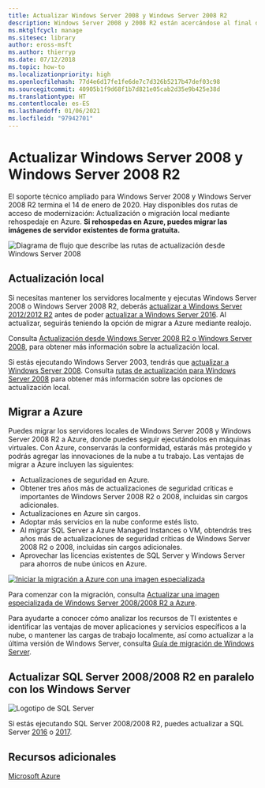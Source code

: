 ```yaml
---
title: Actualizar Windows Server 2008 y Windows Server 2008 R2
description: Windows Server 2008 y 2008 R2 están acercándose al final de servicio. Aprende a actualizar localmente o realojar en Azure.
ms.mktglfcycl: manage
ms.sitesec: library
author: eross-msft
ms.author: thierryp
ms.date: 07/12/2018
ms.topic: how-to
ms.localizationpriority: high
ms.openlocfilehash: 77d4e6d17fe1fe6de7c7d326b5217b47def03c98
ms.sourcegitcommit: 40905b1f9d68f1b7d821e05cab2d35e9b425e38d
ms.translationtype: HT
ms.contentlocale: es-ES
ms.lasthandoff: 01/06/2021
ms.locfileid: "97942701"
---
```

# <a name="upgrade-windows-server-2008-and-windows-server-2008-r2"></a>Actualizar Windows Server 2008 y Windows Server 2008 R2

El soporte técnico ampliado para Windows Server 2008 y Windows Server 2008 R2 termina el 14 de enero de 2020. Hay disponibles dos rutas de acceso de modernización: Actualización o migración local mediante rehospedaje en Azure. **Si rehospedas en Azure, puedes migrar las imágenes de servidor existentes de forma gratuita.**

![Diagrama de flujo que describe las rutas de actualización desde Windows Server 2008](media/WS08_upgrade_paths.png)


## <a name="on-premises-upgrade"></a>Actualización local
Si necesitas mantener los servidores localmente y ejecutas Windows Server 2008 o Windows Server 2008 R2, deberás [actualizar a Windows Server 2012/2012 R2](installation-and-upgrade.md#upgrading-to-windows-server-2012-r2) antes de poder [actualizar a Windows Server 2016](installation-and-upgrade.md#upgrading-to-windows-server-2016). Al actualizar, seguirás teniendo la opción de migrar a Azure mediante realojo.

Consulta [Actualización desde Windows Server 2008 R2 o Windows Server 2008](installation-and-upgrade.md#upgrading-from-windows-server-2008-r2-or-windows-server-2008), para obtener más información sobre la actualización local.

Si estás ejecutando Windows Server 2003, tendrás que [actualizar a Windows Server 2008](/previous-versions/windows/it-pro/windows-server-2008-r2-and-2008/ff972408(v%3dws.10)). Consulta [rutas de actualización para Windows Server 2008](/previous-versions/windows/it-pro/windows-server-2008-r2-and-2008/dd979563(v=ws.10)) para obtener más información sobre las opciones de actualización local.


## <a name="migrate-to-azure"></a>Migrar a Azure
Puedes migrar los servidores locales de Windows Server 2008 y Windows Server 2008 R2 a Azure, donde puedes seguir ejecutándolos en máquinas virtuales. Con Azure, conservarás la conformidad, estarás más protegido y podrás agregar las innovaciones de la nube a tu trabajo. Las ventajas de migrar a Azure incluyen las siguientes:

- Actualizaciones de seguridad en Azure.
- Obtener tres años más de actualizaciones de seguridad críticas e importantes de Windows Server 2008 R2 o 2008, incluidas sin cargos adicionales.
- Actualizaciones en Azure sin cargos.
- Adoptar más servicios en la nube conforme estés listo.
- Al migrar SQL Server a Azure Managed Instances o VM, obtendrás tres años más de actualizaciones de seguridad críticas de Windows Server 2008 R2 o 2008, incluidas sin cargos adicionales.
- Aprovechar las licencias existentes de SQL Server y Windows Server para ahorros de nube únicos en Azure.

[![Iniciar la migración a Azure con una imagen especializada](./media/WS08-image-banner-small.png)](uploading-specialized-WS08-image-to-azure.md)

Para comenzar con la migración, consulta [Actualizar una imagen especializada de Windows Server 2008/2008 R2 a Azure](uploading-specialized-WS08-image-to-azure.md).

Para ayudarte a conocer cómo analizar los recursos de TI existentes e identificar las ventajas de mover aplicaciones y servicios específicos a la nube, o mantener las cargas de trabajo localmente, así como actualizar a la última versión de Windows Server, consulta [Guía de migración de Windows Server](https://go.microsoft.com/fwlink/?linkid=872689).

## <a name="upgrade-sql-server-20082008-r2-in-parallel-with-your-windows-servers"></a>Actualizar SQL Server 2008/2008 R2 en paralelo con los Windows Server

![Logotipo de SQL Server](media/sqlr2.jpg)

Si estás ejecutando SQL Server 2008/2008 R2, puedes actualizar a SQL Server [2016](/sql/sql-server/sql-server-technical-documentation?view=sql-server-2016&preserve-view=true) o [2017](/sql/sql-server/sql-server-technical-documentation?view=sql-server-2017&preserve-view=true).


## <a name="additional-resources"></a>Recursos adicionales
[Microsoft Azure](/azure/#pivot=products)

